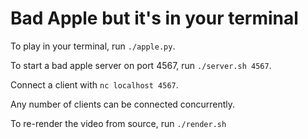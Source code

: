 # Bad Apple but it's in your terminal

To play in your terminal, run `./apple.py`.

To start a bad apple server on port 4567, run `./server.sh 4567`.

Connect a client with `nc localhost 4567`.

Any number of clients can be connected concurrently.

To re-render the video from source, run `./render.sh` 
